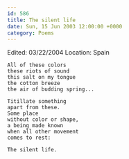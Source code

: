 ```yaml
---
id: 586
title: The silent life
date: Sun, 15 Jun 2003 12:00:00 +0000
category: Poems
---
```


Edited: 03/22/2004
Location: Spain

    All of these colors  
    these riots of sound  
    this salt on my tongue  
    the cotton breeze  
    the air of budding spring...

    Titillate something  
    apart from these.  
    Some place  
    without color or shape,  
    a being made known  
    when all other movement  
    comes to rest:

    The silent life.


